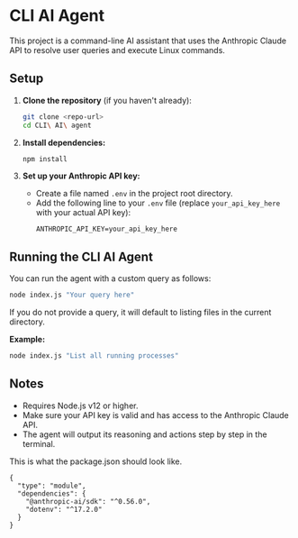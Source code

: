 # CLI AI Agent

This project is a command-line AI assistant that uses the Anthropic Claude API to resolve user queries and execute Linux commands.

## Setup

1. **Clone the repository** (if you haven't already):
   ```bash
   git clone <repo-url>
   cd CLI\ AI\ agent
   ```

2. **Install dependencies:**
   ```bash
   npm install
   ```

3. **Set up your Anthropic API key:**
   - Create a file named `.env` in the project root directory.
   - Add the following line to your `.env` file (replace `your_api_key_here` with your actual API key):
     ```env
     ANTHROPIC_API_KEY=your_api_key_here
     ```

## Running the CLI AI Agent

You can run the agent with a custom query as follows:

```bash
node index.js "Your query here"
```

If you do not provide a query, it will default to listing files in the current directory.

**Example:**
```bash
node index.js "List all running processes"
```

## Notes
- Requires Node.js v12 or higher.
- Make sure your API key is valid and has access to the Anthropic Claude API.
- The agent will output its reasoning and actions step by step in the terminal.

This is what the package.json should look like.
```
{
  "type": "module",
  "dependencies": {
    "@anthropic-ai/sdk": "^0.56.0",
    "dotenv": "^17.2.0"
  }
}
```